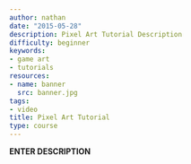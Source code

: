 ```yaml
---
author: nathan
date: "2015-05-28"
description: Pixel Art Tutorial Description
difficulty: beginner
keywords:
- game art
- tutorials
resources:
- name: banner
  src: banner.jpg
tags:
- video
title: Pixel Art Tutorial
type: course
---
```


**ENTER DESCRIPTION**
